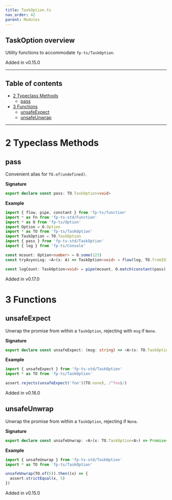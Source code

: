 ```yaml
---
title: TaskOption.ts
nav_order: 42
parent: Modules
---
```


## TaskOption overview

Utility functions to accommodate `fp-ts/TaskOption`.

Added in v0.15.0

---

<h2 class="text-delta">Table of contents</h2>

- [2 Typeclass Methods](#2-typeclass-methods)
  - [pass](#pass)
- [3 Functions](#3-functions)
  - [unsafeExpect](#unsafeexpect)
  - [unsafeUnwrap](#unsafeunwrap)

---

# 2 Typeclass Methods

## pass

Convenient alias for `TO.of(undefined)`.

**Signature**

```ts
export declare const pass: TO.TaskOption<void>
```

**Example**

```ts
import { flow, pipe, constant } from 'fp-ts/function'
import * as Fn from 'fp-ts-std/Function'
import * as O from 'fp-ts/Option'
import Option = O.Option
import * as TO from 'fp-ts/TaskOption'
import TaskOption = TO.TaskOption
import { pass } from 'fp-ts-std/TaskOption'
import { log } from 'fp-ts/Console'

const mcount: Option<number> = O.some(123)
const tryAsyncLog: <A>(x: A) => TaskOption<void> = flow(log, TO.fromIO)

const logCount: TaskOption<void> = pipe(mcount, O.match(constant(pass), tryAsyncLog))
```

Added in v0.17.0

# 3 Functions

## unsafeExpect

Unwrap the promise from within a `TaskOption`, rejecting with `msg` if
`None`.

**Signature**

```ts
export declare const unsafeExpect: (msg: string) => <A>(x: TO.TaskOption<A>) => Promise<A>
```

**Example**

```ts
import { unsafeExpect } from 'fp-ts-std/TaskOption'
import * as TO from 'fp-ts/TaskOption'

assert.rejects(unsafeExpect('foo')(TO.none), /^foo$/)
```

Added in v0.16.0

## unsafeUnwrap

Unwrap the promise from within a `TaskOption`, rejecting if `None`.

**Signature**

```ts
export declare const unsafeUnwrap: <A>(x: TO.TaskOption<A>) => Promise<A>
```

**Example**

```ts
import { unsafeUnwrap } from 'fp-ts-std/TaskOption'
import * as TO from 'fp-ts/TaskOption'

unsafeUnwrap(TO.of(5)).then((x) => {
  assert.strictEqual(x, 5)
})
```

Added in v0.15.0
